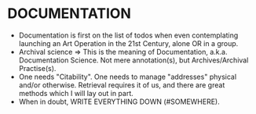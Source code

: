 DOCUMENTATION
=============
* Documentation is first on the list of todos when even contemplating launching an Art Operation in the 21st Century, alone OR in a group.
* Archival science => This is the meaning of Documentation, a.k.a. Documentation Science. Not mere annotation(s), but Archives/Archival Practise(s).
* One needs "Citability". One needs to manage "addresses" physical and/or otherwise. Retrieval requires it of us, and there are great methods which I will lay out in part.
* When in doubt, WRITE EVERYTHING DOWN (#SOMEWHERE).
